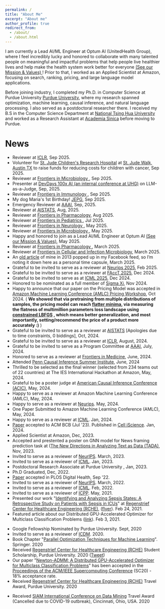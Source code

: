 ```yaml
---
permalink: /
title: "About Me"
excerpt: "About me"
author_profile: true
redirect_from: 
  - /about/
  - /about.html
---
```



<!--- > I don't have many failures. If I make a cake and it fails, it becomes a pudding. -- [Life Lessons From 100-Year-Olds](https://www.youtube.com/watch?v=9AThycGCakk)] -->
<!--- >-- Every job is a self portrait of those who did it.
-- Autograph your work with quality. -->
<!--- > The noblest pleasure is the joy of understanding. — Leonardo da Vinci <br /> Altruism, Service, Purpose. — [Eric Lander](https://www.youtube.com/watch?v=ajlDioK-H6U&feature=emb_title) -->


<!--- > Chih-Hao Fang is a Ph.D. candidate under the supervision of  Prof. [Ananth Grama](https://www.cs.purdue.edu/people/faculty/ayg) in computer science at [Purdue University](https://www.cs.purdue.edu/). His research interests are optimization, machine learning, and causal inference. Chih-Hao is recipient of Lynn Fellowship at Purdue University. Prior to joining Purdue University, Chih-Hao received his B.S in Computer Science from [National Tsing Hua University](http://nthu-en.web.nthu.edu.tw/) (2013) in Taiwan. After his graduation, Chih-Hao worked as a Research Assistant at [Academia Sinica](https://www.sinica.edu.tw/en) (2015) in Taiwan, focusing on large-scale data analyses on Next-Generation Sequencing Data. -->

I am currently a Lead AI/ML Engineer at Optum AI (UnitedHealth Group), where I feel incredibly lucky and honored to collaborate with many talented people on meaningful and impactful problems that help people live healthier lives and help make the health system work better for everyone [(See our Mission & Values) ](https://www.unitedhealthgroup.com/uhg/mission-values.html)! Prior to that, I worked as an Applied Scientist at Amazon, focusing on search, ranking, pricing, and large language model applications.


Before joining industry, I completed my Ph.D. in Computer Science at Purdue University [Purdue University](https://www.cs.purdue.edu/), where my research spanned optimization, machine learning, causal inference, and natural language processing. I also served as a postdoctoral researcher there. I received my B.S in the Computer Science Department at [National Tsing Hua University](http://nthu-en.web.nthu.edu.tw/) and worked as a Research Assistant at [Academia Sinica](https://www.sinica.edu.tw/en) before moving to Purdue. 

 <!--- >
** Coming from an underrepresented group, I feel incredibly fortunate and privileged to have been guided by amazing people. While I don’t consider myself to be particularly extraordinary, I believe I can still offer help to those in need. Please don’t hesitate to reach out to me [here](https://docs.google.com/forms/d/e/1FAIpQLSdF6zivEsaKcSlGobYD0c8jicVO9tiNNzePan7S080mIikL7g/viewform?usp=sharing) to see if I may help. -->


<!--- >  ***P.S. Last year, August (2023), I missed the precious opportunity to serve as a reviewer at ICLR for some reasons and would appreciate the invites again!!*** -->




 <!--- > I am currently a post-doc at Purdue University. I received my Ph.D. in Computer Science Department at [Purdue University](https://www.cs.purdue.edu/), where I am advised by Prof. [Ananth Grama](https://www.cs.purdue.edu/people/faculty/ayg). My research interests lies in optimization, machine learning, and causal inference. Prior to joining Purdue University, Chih-Hao received his B.S in Computer Science from [National Tsing Hua University](http://nthu-en.web.nthu.edu.tw/). I also worked as a Research Assistant at [Academia Sinica](https://www.sinica.edu.tw/en) for a few months before stuyding at Purdue. -->


<!--- > 
*** I am currently open to opportunities in the roles of an Applied Scientist or Machine Learning Researcher. I welcome any interested parties to connect with me on LinkedIn or via my email at chihhaofang19@gmail.com. ***

Possessing a rich background in Machine Learning research, I bring to the table comprehensive expertise in Convex, Non-Convex, and Constrained Optimization, Causal Inference, and Deep Learning. My technical acumen shines in my ability to design and implement Convex and Non-Convex solvers which streamline the training process of machine learning models. In this capacity, I have accumulated vast experience with open-source platforms like Pytorch and Tensorflow, allowing me to modify and even extend their functionalities.

In the healthcare industry, my work has been pivotal in utilizing constrained optimization solvers for disease phenotyping. This work has paved the way for an innovative interpretable treatment recommendation model.

I've also made significant contributions in the development of a causal reinforcement learning algorithm. This unique algorithm leverages causal inference principles to forecast more accurate potential treatment outcomes.

My involvement in Deep Learning has resulted in the creation of a model that outperforms the current state-of-the-art models in predicting regulatory elements.

Recently, I've further refined my optimization skills by creating a constrained optimization solver. This solver can identify pivotal features corresponding to multidimensional feature and outcome spaces. Recognized by experts in the field, this represents a high-dimensional extension of L1 lasso regression, thereby enhancing the model's performance and explainability significantly.

At present, my focus is on designing cutting-edge deep learning models to solve intricate Natural Language Processing problems. A notable accomplishment is the unique framework I've developed for news framing prediction. This framework adopts a graph-based approach that converts sentences into graph nodes, utilizes transformer models for embeddings, and extracts relationships from the ASER Knowledge Graph. A trained Graph Neural Network is then deployed to fine-tune transformers and accurately predict the framing of news articles.

In addition to my research work, I serve as a conference reviewer for highly respected forums such as NeurIPS and ICML, contributing to the shared body of knowledge in this rapidly progressing field. In my upcoming role, I aim to utilize my specialized expertise to continue propelling the boundaries of research forward.

-->

News
======
* Reviewer at [ICLR](https://iclr.cc/), Sep 2025.
* Volunteer for [St. Jude Children's Research Hospital](https://www.stjude.org/) at  [St. Jude Walk, Austin TX](https://fundraising.stjude.org/site/TR/Walk/Walk?pg=entry&fr_id=160922) to raise funds for reducing costs for children with cancer, Sep 2025.
* Reviewer at [Frontiers in Microbiology
](https://www.frontiersin.org/journals/microbiology), Sep 2025.
* Presenter at [DevDays 100x AI (an internal conference at UHG)](https://www.unitedhealthgroup.com/uhg/mission-values.html) on LLM-as-a-Judge, Sep, 2025.
* Reviewer at [Frontiers in Immunology
](https://www.frontiersin.org/journals/immunology), Sep 2025.
* My dog Maria's 1st Birthday! [JEPG](https://fang150.github.io/images/maria_birthday.jpeg), Sep 2025.
* Emergency Reviewer at [AAAI](https://aaai.org/conference/aaai/aaai-26/), Sep, 2025.
* Reviewer at [AISTATS](https://aistats.org/), Aug, 2025.
* Reviewer at [Frontiers in Pharmacology](https://www.frontiersin.org/journals/pharmacology?utm_source=google&utm_medium=paidsearch&utm_content&utm_campaign=jsub_jnlprom_08-25_fphar_en_nat_fois-reg13&gad_source=1&gad_campaignid=22903574620&gbraid=0AAAAAC_sJ7lX71kTOIVKZxWRV6JKOedBF&gclid=CjwKCAjwi4PHBhA-EiwAnjTHueNY4kJdmgbOibXStm2CfTZAeeLaKc9k-515QYn0zm7_SYvlMxxPWRoCIMEQAvD_BwE), Aug 2025.
* Reviewer at [Frontiers in Pediatrics
](https://www.frontiersin.org/journals/pediatrics), Jul 2025.
* Reviewer at [Frontiers in Neurology
](https://www.frontiersin.org/journals/neurology), May 2025.
* Reviewer at [Frontiers in Microbiology
](https://www.frontiersin.org/journals/microbiology), May 2025.
* Happy and honored to join as a Lead AI/ML Engineer at Optum AI [(See our Mission & Values)](https://www.unitedhealthgroup.com/uhg/mission-values.html), May 2025.
* Reviewer at [Frontiers in Pharmacology
](https://www.frontiersin.org/journals/pharmacology?utm_source=google&utm_medium=paidsearch&utm_content&utm_campaign=jsub_jnlprom_08-25_fphar_en_nat_fois-reg13&gad_source=1&gad_campaignid=22903574620&gbraid=0AAAAAC_sJ7lX71kTOIVKZxWRV6JKOedBF&gclid=CjwKCAjwi4PHBhA-EiwAnjTHueNY4kJdmgbOibXStm2CfTZAeeLaKc9k-515QYn0zm7_SYvlMxxPWRoCIMEQAvD_BwE), March 2025.
* Reviewer at [Frontiers in Cellular and Infection Microbiology](https://www.frontiersin.org/journals/cellular-and-infection-microbiology), March 2025.
* An [old article](https://fang150.github.io/life/Old-Article/) of mine in 2013 popped up in my Facebook feed, so I’m noting it down here as a personal time capsule, March 2025.
* Grateful to be invited to serve as a reviewer at [Neurips 2025](https://neurips.cc/), Feb 2025.
* Grateful to be invited to serve as a reviewer at [FAccT 2025](https://facctconference.org/), Dec 2024.
* Grateful to be invited to serve as at [ICML 2025](https://icml.cc/), Dec 2024.
* Honored to be nominated as a full member of [Sigma Xi](https://www.sigmaxi.org/), Nov 2024.
* Happy to announce that our paper on the Pricing Model was accepted in [Amazon Machine Learning Conference (AMLC) Pricing Workshop](https://www.amazon.science/), Oct 2024. ( **We showed that via pretraining from multiple distributions of samples, the pricing model can reach [flatter minima](https://arxiv.org/abs/1609.04836), via measuring the flatness of multimillion parameters loss landscape using [constrained LBFGS](https://dl.acm.org/doi/10.1145/279232.279236) , which means better generalization, and most importantly, setting/recommend the price of a product more accurately :)** )
* Grateful to be invited to serve as a reviewer at [AISTATS](https://aistats.org/) [Apologies due to time constraints, 0 biddings], Oct, 2024.
* Grateful to be invited to serve as a reviewer at [ICLR](https://iclr.cc/), August, 2024.
* Grateful to be invited to serve as a Program Committee at [AAAI](https://aaai.org/conference/aaai/aaai-25/), July, 2024.
* Honored to serve as a reviewer at [Frontiers in Medicine](https://www.frontiersin.org/journals/medicine),  June, 2024.
* Attended [Penn Causal Inference Summer Institute](https://www.dbeicoe.med.upenn.edu/cci/2024-penn-causal-inference-summer-institute), June, 2024
* Thrilled to be selected as the final winner (selected from 234 teams out of 22 countries) at The IES International Hackathon at Amazon, May, 2024.
* Grateful to be a poster judge at [American Causal Inference Conference (ACIC)](https://sci-info.org/annual-meeting/), May, 2024. 
* Happy to serve as a reviewer at Amazon Machine Learning Conference (AMLC), May, 2024.
* Happy to serve as a reviewer at [Neurips](https://neurips.cc/). May, 2024.
* One Paper Submitted to Amazon Machine Learning Conference (AMLC), May, 2024.
* Happy to serve as a reviewer at [ICML](https://icml.cc/). Jan, 2024.
* [Paper]([https://nips.cc/](https://www.sciencedirect.com/science/article/pii/S2589004224000403)) accepted to ACM BCB (Jul '23). Published in [Cell iScience]([https://icml.cc/](https://www.sciencedirect.com/journal/iscience)). Jan, 2024.
* Applied Scientist at Amazon, Dec, 2023.
* Accepted and prestented a poster on GNN model for News framing prediction task at ([The New Directions in Analyzing Text as Data (TADA)]([https://www.sciencedirect.com/journal/iscience](https://tada2023.org/)), Nov, 2023.
* Invited to serve as a reviewer of [NeurIPS](https://nips.cc/). March, 2023.
* Invited to serve as a reviewer of [ICML](https://icml.cc/). Jan, 2023.
* Postdoctoral Research Associate at Purdue University , Jan, 2023.
* Ph.D Graduated, Dec, 2022.
* [Paper](https://journals.plos.org/digitalhealth/article?id=10.1371/journal.pdig.0000130) accepted in PLOS Digital Health, Sep '22. 
* Invited to serve as a reviewer of [NeurIPS](https://nips.cc/Conferences/2022/CallForPapers). March, 2022.
* Invited to serve as a reviewer of [ICML](https://icml.cc/Conferences/2022/CallForPapers). Feb, 2022.
* Invited to serve as a reviewer of [ICPP](https://oaciss.uoregon.edu/icpp21/index.php). May, 2021.
* Presented our work "[Identifying and Analyzing Sepsis States: A Retrospective Study on Patients with Sepsis in ICUs](https://arxiv.org/pdf/2009.10820.pdf)" at [Regenstrief Center for Healthcare Engineering (RCHE)](https://www.purdue.edu/discoverypark/rche/index.php), ([flyer](https://drive.google.com/file/d/1JSptZHn2RNB7mdPoCBbveYzh-CKX5mXc/view?usp=sharing)). Feb 24, 2021.
* Featured article about our Distributed GPU-Accelerated Optimizer for Multiclass Classification Problems ([link](https://www.purdue.edu/research/dimensions/purdue-team-develops-powerful-new-machine/)). Feb 3, 2021.
<!--- > * Officially became a Ph.D candidate in computer science at Purdue University. November, 2020.-->
* Google Fellowship Nominated by Purdue University. Sept, 2020
* Invited to serve as a reviewer of [ICDM](http://icdm2020.bigke.org/). 2020.
* Book Chapter "[Parallel Optimization Techniques for Machine Learning](https://link.springer.com/chapter/10.1007/978-3-030-43736-7_13)". Springer. 2020
* Received [Regenstrief Center for Healthcare Engineering (RCHE)](https://www.purdue.edu/discoverypark/rche/index.php) Student Scholarship, Purdue University. 2020 ([Tweet](https://twitter.com/Purdue_RCHE/status/1285289037620744192?s=20))
* Our paper "[Newton-ADMM: A Distributed GPU-Accelerated Optimizer for Multiclass Classification Problems](https://arxiv.org/pdf/1807.07132.pdf)" has been accepted in the [Proceedings of the ACM/IEEE Supercomputing Conference](https://sc20.supercomputing.org/) (SC20) - 18% acceptance rate.
* Received [Regenstrief Center for Healthcare Engineering (RCHE)](https://www.purdue.edu/discoverypark/rche/index.php) Travel Award, Purdue University. 2020 
<!--- >  * *Only one student who participated in the RCHE Graduate Student Seminar was selected for this award in Spring 2020.*  -->
* Received [SIAM International Conference on Data Mining]() Travel Award (Cancelled due to COVID-19 outbreak), Cincinnati, Ohio, USA. 2020 


